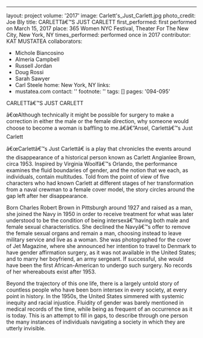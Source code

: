 ---
layout: project
volume: '2017'
image: Carlett's_Just_Carlett.jpg
photo_credit: Joe Bly
title: CARLETTâ€™S JUST CARLETT
first_performed: first performed on March 15, 2017
place: 365 Women NYC Festival, Theater For The New City, New York, NY
times_performed: performed once in 2017
contributor: KAT MUSTATEA
collaborators:
- Michole Biancosino
- Almeria Campbell
- Russell Jordan
- Doug Rossi
- Sarah Sawyer
- Carl Steele
home: New York, NY
links:
- mustatea.com
contact: ''
footnote: ''
tags: []
pages: '094-095'



CARLETTâ€™S JUST CARLETT

â€œAlthough technically it might be possible for surgery to make a correction in either the male or the female direction, why someone would choose to become a woman is baffling to me.â€â€”Ansel, Carlettâ€™s Just Carlett

â€œCarlettâ€™s Just Carlettâ€ is a play that chronicles the events around the disappearance of a historical person known as Carlett Angianlee Brown, circa 1953. Inspired by Virginia Woolfâ€™s Orlando, the performance examines the fluid boundaries of gender, and the notion that we each, as individuals, contain multitudes. Told from the point of view of five characters who had known Carlett at different stages of her transformation from a naval crewman to a female cover model, the story circles around the gap left after her disappearance.

Born Charles Robert Brown in Pittsburgh around 1927 and raised as a man, she joined the Navy in 1950 in order to receive treatment for what was later understood to be the condition of being intersexâ€”having both male and female sexual characteristics. She declined the Navyâ€™s offer to remove the female sexual organs and remain a man, choosing instead to leave military service and live as a woman. She was photographed for the cover of Jet Magazine, where she announced her intention to travel to Denmark to have gender affirmation surgery, as it was not available in the United States; and to marry her boyfriend, an army sergeant. If successful, she would have been the first African-American to undergo such surgery. No records of her whereabouts exist after 1953.

Beyond the trajectory of this one life, there is a largely untold story of countless people who have been born intersex in every society, at every point in history. In the 1950s, the United States simmered with systemic inequity and racial injustice. Fluidity of gender was barely mentioned in medical records of the time, while being as frequent of an occurrence as it is today. This is an attempt to fill in gaps, to describe through one person the many instances of individuals navigating a society in which they are utterly invisible.
